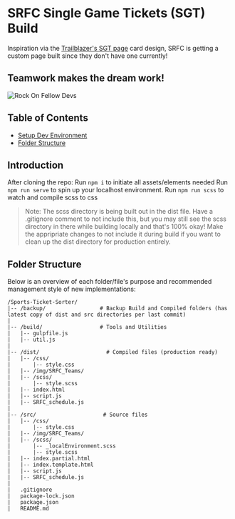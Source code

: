 # SRFC Single Game Tickets (SGT) Build

Inspiration via the [Trailblazer's SGT page](https://www.nba.com/blazers/tickets/singletickets/1920) card design, SRFC is getting a custom page built since they don't have one currently!

## Teamwork makes the dream work!
![Rock On Fellow Devs](https://media.giphy.com/media/l4JyUGNZAPca6CZ2w/giphy.gif)

## Table of Contents
- [Setup Dev Environment](#introduction)
- [Folder Structure](#folder-structure)

## Introduction

After cloning the repo:
Run `npm i` to initiate all assets/elements needed
Run `npm run serve` to spin up your localhost environment.
Run `npm run scss` to watch and compile scss to css

> Note: The scss directory is being built out in the dist file. Have a .gitignore comment to not include this, but you may still see the scss directory in there while building locally and that's 100% okay! Make the appripriate changes to not include it during build if you want to clean up the dist directory for production entirely.

## Folder Structure

Below is an overview of each folder/file's purpose and recommended management style of new implementations:

```
/Sports-Ticket-Sorter/
|-- /backup/                 # Backup Build and Compiled folders (has latest copy of dist and src directories per last commit)
|
|-- /build/                  # Tools and Utilities
|   |-- gulpfile.js
|   |-- util.js
|
|-- /dist/                     # Compiled files (production ready)
|   |-- /css/
|       |-- style.css
|   |-- /img/SRFC_Teams/
|   |-- /scss/
|       |-- style.scss
|   |-- index.html
|   |-- script.js
|   |-- SRFC_schedule.js
|
|-- /src/                     # Source files
|   |-- /css/
|       |-- style.css
|   |-- /img/SRFC_Teams/
|   |-- /scss/
|       |-- _localEnvironment.scss
|       |-- style.scss
|   |-- index.partial.html
|   |-- index.template.html
|   |-- script.js
|   |-- SRFC_schedule.js
|
|   .gitignore
|   package-lock.json
|   package.json
|   README.md
```